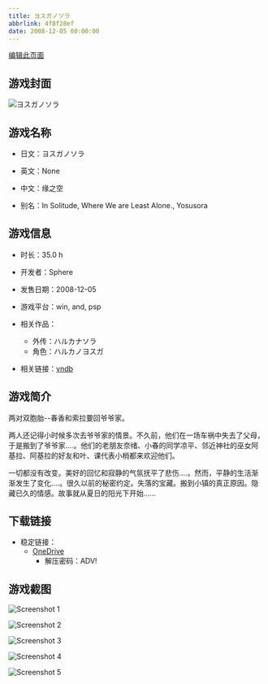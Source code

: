 ```yaml
---
title: ヨスガノソラ
abbrlink: 4f8f28ef
date: 2008-12-05 00:00:00
---
```

[编辑此页面](https://github.com/ACG-3/ADV3-source/blob/main/source/_posts/games/%E3%83%8F%E3%83%AB%E3%82%AB%E3%83%8A%E3%82%BD%E3%83%A9.md)

## 游戏封面

![ヨスガノソラ](https://pan.timero.xyz/onedrive/img_lib_001/%E3%83%8F%E3%83%AB%E3%82%AB%E3%83%8A%E3%82%BD%E3%83%A9_cover.avif)


## 游戏名称

- 日文：ヨスガノソラ
- 英文：None
- 中文：缘之空

- 别名：In Solitude, Where We are Least Alone., Yosusora


## 游戏信息

- 时长：35.0 h
- 开发者：Sphere
- 发售日期：2008-12-05
- 游戏平台：win, and, psp
- 相关作品：
   - 外传：ハルカナソラ
   - 角色：ハルカノヨスガ

- 相关链接：[vndb](https://vndb.org/v1194)


## 游戏简介

两对双胞胎--春香和索拉要回爷爷家。

两人还记得小时候多次去爷爷家的情景。不久前，他们在一场车祸中失去了父母，于是搬到了爷爷家....。他们的老朋友奈绪、小春的同学凉平、邻近神社的巫女阿基拉、阿基拉的好友和叶、课代表小梢都来欢迎他们。

一切都没有改变。美好的回忆和寂静的气氛抚平了悲伤....。然而，平静的生活渐渐发生了变化....。很久以前的秘密约定。失落的宝藏。搬到小镇的真正原因。隐藏已久的情感。故事就从夏日的阳光下开始......


## 下载链接

- 稳定链接：
    - [OneDrive](https://pan.timero.xyz/onedrive/adv_lib_001/%E3%83%8F%E3%83%AB%E3%82%AB%E3%83%8A%E3%82%BD%E3%83%A9)
        - 解压密码：ADV!



## 游戏截图


![Screenshot 1](https://pan.timero.xyz/onedrive/img_lib_001/%E3%83%8F%E3%83%AB%E3%82%AB%E3%83%8A%E3%82%BD%E3%83%A9_Screenshot_1.avif)

![Screenshot 2](https://pan.timero.xyz/onedrive/img_lib_001/%E3%83%8F%E3%83%AB%E3%82%AB%E3%83%8A%E3%82%BD%E3%83%A9_Screenshot_2.avif)

![Screenshot 3](https://pan.timero.xyz/onedrive/img_lib_001/%E3%83%8F%E3%83%AB%E3%82%AB%E3%83%8A%E3%82%BD%E3%83%A9_Screenshot_3.avif)

![Screenshot 4](https://pan.timero.xyz/onedrive/img_lib_001/%E3%83%8F%E3%83%AB%E3%82%AB%E3%83%8A%E3%82%BD%E3%83%A9_Screenshot_4.avif)

![Screenshot 5](https://pan.timero.xyz/onedrive/img_lib_001/%E3%83%8F%E3%83%AB%E3%82%AB%E3%83%8A%E3%82%BD%E3%83%A9_Screenshot_5.avif)


